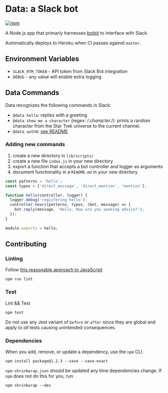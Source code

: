 # Data: a Slack bot

[![npm](https://img.shields.io/npm/l/botkit.svg)](https://spdx.org/licenses/MIT)

A Node.js app that primarly harnesses [botkit](https://github.com/howdyai/botkit/blob/v0.4.1/readme-slack.md#getting-started) to interface with Slack.

Automatically deploys to Heroku when CI passes against `master`.

## Environment Variables

- `SLACK_RTM_TOKEN` - API token from Slack Bot integration
- `DEBUG` - any value will enable extra logging

## Data Commands

Data recognizes the following commands in Slack:

* `@data hello`: replies with a greeting
* `@data show me a character` (regex: /.*character.*/): prints a random character from the Star Trek universe to the current channel.
* `@data auth0`: [see README](lib/scripts/auth0/README.md)

### Adding new commands

1. create a new directory in `lib/scripts/`
2. create a new file `index.js` in your new directory
3. export a function that accepts a bot controller and logger as arguments
4. document functionality in a `README.md` in your new directory

```js
const patterns = 'hello';
const types = ['direct_message', 'direct_mention', 'mention'];

function hello(controller, logger) {
  logger.debug('registering hello');
  controller.hears(patterns, types, (bot, message) => {
    bot.reply(message, 'Hello. How are you seeking advice?');
  });
}

module.exports = hello;
```

## Contributing

### Linting

Follow [this reasonable approach to JavaScript](https://github.com/airbnb/javascript)

```
npm run lint
```

### Test

Lint && Test

```
npm test
```

Do not use any Jest variant of `before` or `after` since they are global and apply to _all_ tests causing unintended consequences.

### Dependencies

When you add, remove, or update a dependency, use the `npm` CLI.

```
npm install package@1.2.3 --save --save-exact
```

`npm-shrinkwrap.json` should be updated any time dependencies change. If `npm` does not do this for you, run:

```
npm shrinkwrap --dev
```
